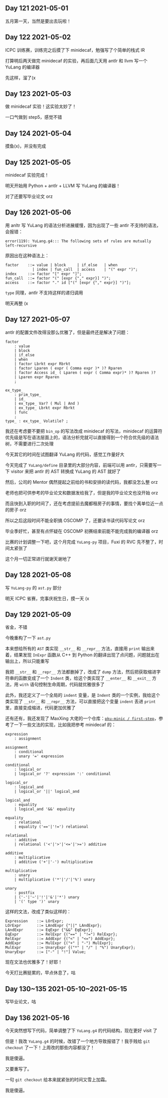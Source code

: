 ## Day 121 2021-05-01

五月第一天，当然是要出去玩啦！

## Day 122 2021-05-02

ICPC 训练赛，训练完之后摸了下 minidecaf，勉强写了个简单的栈式 IR

打算明后两天做完 minidecaf 的实验，再后面几天用 antlr 和 llvm 写一个 YuLang 的编译器

先这样，溜了(x

## Day 123 2021-05-03

做 minidecaf 实验！这实验太妙了！

一口气做到 step5，感觉不错

## Day 124 2021-05-04

摸鱼(x)，并没有完成

## Day 125 2021-05-05

minidecaf 实验完成！

明天开始用 Python + antlr + LLVM 写 YuLang 的编译器！

对了还要写毕业论文 orz

## Day 126 2021-05-06

用 anltr 写 YuLang 的语法分析进展缓慢，因为出现了一些 antlr 不支持的语法，会报错：

```
error(119): YuLang.g4::: The following sets of rules are mutually left-recursive
```

原因出在这种语法上：

```ebnf
factor    ::= value | block     | if_else   | when
            | index | fun_call  | access    | "(" expr ")";
index     ::= factor "[" expr "]";
fun_call  ::= factor "(" [expr {"," expr}] ")";
access    ::= factor "." id ["(" [expr {"," expr}] ")"];
```

`type` 同理，antlr 不支持这样的递归调用

明天再整 (x

## Day 127 2021-05-07

antlr 的配置文件改得没那么优雅了，但是最终还是解决了问题：

```
factor
	: value
	| block
	| if_else
	| when
	| factor Lbrkt expr Rbrkt
	| factor Lparen ( expr ( Comma expr )* )? Rparen
	| factor Access id_ ( Lparen ( expr ( Comma expr)* )? Rparen )?
	| Lparen expr Rparen
	;

ex_type_
	: prim_type_
	| id_
	| ex_type_ Var? ( Mul | And )
	| ex_type_ Lbrkt expr Rbrkt
	| func
	;
type_ : ex_type_ Volatile? ;
```

我还在考虑要不要把 `bin_op` 的写法改成 minidecaf 的写法，minidecaf 的运算符优先级是写在语法层面上的，语法分析完就可以直接得到一个符合优先级的语法树，不需要进行二次处理

今天其它的时间在试图翻译 YuLang 的代码，感觉工作量好大

今天完成了 `YuLang/define` 目录里的大部分内容，前端可以用 antlr，只需要写一下 visitor 来把 antlr 的 AST 转换成 YuLang 的 AST 就好了

然后，公司的 Mentor 偶然提起之前给的书和安排的读代码，我都没怎么整 orz

老师也把可供参考的毕业论文和数据发给我了，但是我的毕业论文也没开始 orz

而且快到入职的时间了，还在考虑提前去魔都租房子的事情，要找个离单位近一点的房子 orz

所以之后这段时间不能全职搞 OSCOMP 了，还要读书读代码写论文 orz

毕业季好忙，甚至有点怀疑在 OSCOMP 初赛结束前能不能完成我的编译器 orz

比赛的计划调整一下吧，这个月完成 `YuLang-py` 项目，Fuxi 的 RVC 先不整了，时间太紧张了

这个月一切正常进行就谢天谢地了

## Day 128 2021-05-08

写 `YuLang-py` 的 `ast.py` 部分

明天 ICPC 省赛，完事庆祝生日，摸一天 (x

## Day 129 2021-05-09

省金，不错

今晚重构了一下 `ast.py`

本来想给所有的 `AST` 类实现 `__str__` 和 `__repr__` 方法，直接用 `print` 输出来着，结果发现 `InExpr` 函数从 C++ 到 Python 的翻译出现了点问题，问题就出在输出上，所以只能重写

我把 `__str__` 和 `__repr__` 方法都删掉了，改成了 `dump` 方法，然后把获取缩进字符串的函数变成了一个 `Indent` 类，给这个类实现了 `__enter__` 和 `__exit__` 方法，用 `with` 语句控制生命周期，代码就优雅很多了

此外，我还定义了一个全局的 `indent` 变量，是 `Indent` 类的一个实例，我给这个类实现了 `__str__` 和 `__repr__` 方法，可以直接把这个变量 `indent` 丢进 `print` 里，直接变成缩进，代码更加优雅了

还有还有，我还发现了 MaxXing 大佬的一个仓库：[`pku-minic / first-step`](https://github.com/pku-minic/first-step)，参考了一下一些文法的实现，比如我把参考 minidecaf 的：

```
expression
    : assignment

assignment
    : conditional
    | unary '=' expression

conditional
    : logical_or
    | logical_or '?' expression ':' conditional

logical_or
    : logical_and
    | logical_or '||' logical_and

logical_and
    : equality
    | logical_and '&&' equality

equality
    : relational
    | equality ('=='|'!=') relational

relational
    : additive
    | relational ('<'|'>'|'<='|'>=') additive

additive
    : multiplicative
    | additive ('+'|'-') multiplicative

multiplicative
    : unary
    | multiplicative ('*'|'/'|'%') unary

unary
    : postfix
    | ('-'|'~'|'!'|'&'|'*') unary
    | '(' type ')' unary
```

这样的文法，改成了类似这样的：

```ebnf
Expression    ::= LOrExpr;
LOrExpr       ::= LAndExpr {"||" LAndExpr};
LAndExpr      ::= EqExpr {"&&" EqExpr};
EqExpr        ::= RelExpr {("==" | "!=") RelExpr};
RelExpr       ::= AddExpr {("<" | "<=") AddExpr};
AddExpr       ::= MulExpr {("+" | "-") MulExpr};
MulExpr       ::= UnaryExpr {("*" | "/" | "%") UnaryExpr};
UnaryExpr     ::= ["-" | "!"] Value;
```

现在文法也优雅多了！好耶！

今天打比赛挺累的，早点休息了，咕

## Day 130~135 2021-05-10~2021-05-15

写毕业论文，咕

## Day 136 2021-05-16

今天突然想写下代码，简单调整了下 `YuLang.g4` 的代码结构，现在更好 visit 了

但是！我改 `YuLang.g4` 的时候，改错了一个地方导致报错了！我手贱给 `git checkout` 了一下！上周改的那些内容都没了！

我是傻逼。

又要重写了。

一句 `git checkout` 给本来就紧张的时间又雪上加霜。

我是傻逼。

